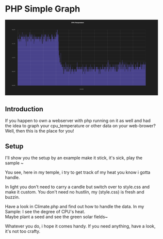 # PHP Simple Graph
![Image](graph.png)

## Introduction
If you happen to own a webserver with php running on it as well and had the idea to graph your cpu_temperature or other data on your web-brower? Well, then this is the place for you!



## Setup
I'll show you the setup by an example
make it stick, it's sick,
play the sample ~

You see, here in my temple,
i try to get track of my heat
you know i gotta handle.

In light you don't need to carry a candle but switch over to style.css and make it custom.
You don't need no hustlin, my (style.css) is fresh and buzzin.

Have a look in Climate.php and find out how to handle the data.
In my Sample: I see the degree of CPU's heat.  
Maybe plant a seed and see the green solar fields~

Whatever you do, i hope it comes handy. If you need anything, have a look, it's not too crafty.
